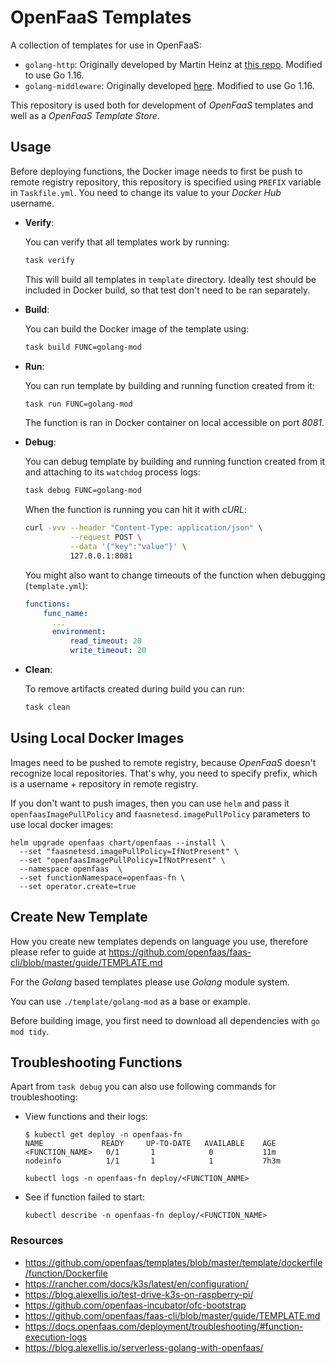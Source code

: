 # OpenFaaS Templates

A collection of templates for use in OpenFaaS:

- `golang-http`: Originally developed by Martin Heinz at
  [this repo](https://github.com/MartinHeinz/openfaas-templates). Modified to use Go 1.16.
- `golang-middleware`: Originally developed
  [here](https://github.com/openfaas/golang-http-template). Modified to use Go 1.16.

This repository is used both for development of _OpenFaaS_ templates and well as a
_OpenFaaS Template Store_.

## Usage

Before deploying functions, the Docker image needs to first be push to remote registry
repository, this repository is specified using `PREFIX` variable in `Taskfile.yml`. You
need to change its value to your _Docker Hub_ username.

- **Verify**:

  You can verify that all templates work by running:

  ```bash
  task verify
  ```

  This will build all templates in `template` directory. Ideally test should be included
  in Docker build, so that test don't need to be ran separately.

- **Build**:

  You can build the Docker image of the template using:

  ```bash
  task build FUNC=golang-mod
  ```

- **Run**:

  You can run template by building and running function created from it:

  ```bash
  task run FUNC=golang-mod
  ```

  The function is ran in Docker container on local accessible on port _8081_.

- **Debug**:

  You can debug template by building and running function created from it and attaching to
  its `watchdog` process logs:

  ```bash
  task debug FUNC=golang-mod
  ```

  When the function is running you can hit it with _cURL_:

  ```bash
  curl -vvv --header "Content-Type: application/json" \
            --request POST \
            --data '{"key":"value"}' \
            127.0.0.1:8081
  ```

  You might also want to change timeouts of the function when debugging (`template.yml`):

  ```yaml
  functions:
      func_name:
        ...
        environment:
            read_timeout: 20
            write_timeout: 20
  ```

- **Clean**:

  To remove artifacts created during build you can run:

  ```bash
  task clean
  ```

## Using Local Docker Images

Images need to be pushed to remote registry, because _OpenFaaS_ doesn't recognize local
repositories. That's why, you need to specify prefix, which is a username + repository in
remote registry.

If you don't want to push images, then you can use `helm` and pass it
`openfaasImagePullPolicy` and `faasnetesd.imagePullPolicy` parameters to use local docker
images:

```shell
helm upgrade openfaas chart/openfaas --install \
  --set "faasnetesd.imagePullPolicy=IfNotPresent" \
  --set "openfaasImagePullPolicy=IfNotPresent" \
  --namespace openfaas  \
  --set functionNamespace=openfaas-fn \
  --set operator.create=true
```

## Create New Template

How you create new templates depends on language you use, therefore please refer to guide
at <https://github.com/openfaas/faas-cli/blob/master/guide/TEMPLATE.md>

For the _Golang_ based templates please use _Golang_ module system.

You can use `./template/golang-mod` as a base or example.

Before building image, you first need to download all dependencies with `go mod tidy`.

## Troubleshooting Functions

Apart from `task debug` you can also use following commands for troubleshooting:

- View functions and their logs:

  ```console
  $ kubectl get deploy -n openfaas-fn
  NAME             READY     UP-TO-DATE   AVAILABLE    AGE
  <FUNCTION_NAME>   0/1       1            0           11m
  nodeinfo          1/1       1            1           7h3m

  kubectl logs -n openfaas-fn deploy/<FUNCTION_ANME>
  ```

- See if function failed to start:

  ```shell
  kubectl describe -n openfaas-fn deploy/<FUNCTION_NAME>
  ```

### Resources

- <https://github.com/openfaas/templates/blob/master/template/dockerfile/function/Dockerfile>
- <https://rancher.com/docs/k3s/latest/en/configuration/>
- <https://blog.alexellis.io/test-drive-k3s-on-raspberry-pi/>
- <https://github.com/openfaas-incubator/ofc-bootstrap>
- <https://github.com/openfaas/faas-cli/blob/master/guide/TEMPLATE.md>
- <https://docs.openfaas.com/deployment/troubleshooting/#function-execution-logs>
- <https://blog.alexellis.io/serverless-golang-with-openfaas/>
